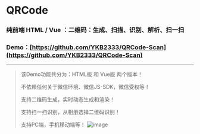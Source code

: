 # QRCode

### 纯前端 HTML / Vue ：二维码：生成、扫描、识别、解析、扫一扫

### Demo：[https://github.com/YKB2333/QRCode-Scan](https://github.com/YKB2333/QRCode-Scan)

---

> 该Demo功能共分为：HTML版 和 Vue版 两个版本！
>
> 不依赖任何关于微信环境、微信JS-SDK，微信受权等！
>
> 支持二维码生成，实时动态生成和渲染！
>
> 支持扫一扫识别，从相册选择二维码识别！
>
> 支持PC端，手机移动端等！
![image](https://user-images.githubusercontent.com/46928117/144007378-ff84d7bf-e908-4e25-85c4-914cf542945a.png)

